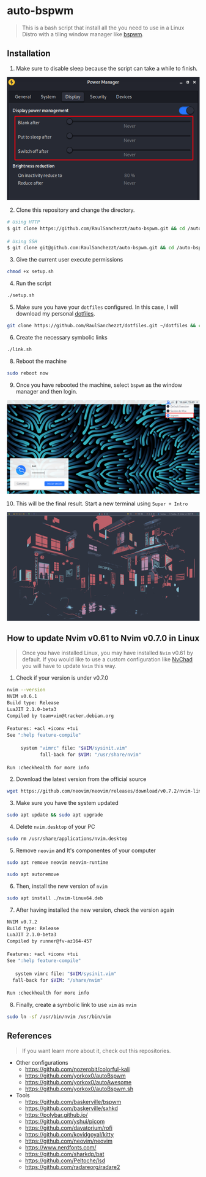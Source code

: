 # auto-bspwm
> This is a bash script that install all the  you need to use in a Linux Distro with a tiling window manager like [bspwm](https://github.com/baskerville/bspwm).

## Installation
1. Make sure to disable sleep because the script can take a while to finish.

![disable sleep](assets/power-manager.png)

2. Clone this repository and change the directory.

```bash
# Using HTTP
$ git clone https://github.com/RaulSanchezzt/auto-bspwm.git && cd /auto-bspwm

# Using SSH
$ git clone git@github.com:RaulSanchezzt/auto-bspwm.git && cd /auto-bspwm
```

3. Give the current user execute permissions

```bash
chmod +x setup.sh
```

4. Run the script

```bash
./setup.sh
```

5. Make sure you have your `dotfiles` configured. In this case, I will download my personal  [dotfiles](https://github.com/RaulSanchezzt/dotfiles).

```bash
git clone https://github.com/RaulSanchezzt/dotfiles.git ~/dotfiles && cd ~/dotfiles 
```

6. Create the necessary symbolic links

```bash
./link.sh
```

8. Reboot the machine

```bash
sudo reboot now
```

9. Once you have rebooted the machine, select `bspwm` as the window manager and then login.

![login](assets/login.png)

10. This will be the final result. Start a new terminal using `Super + Intro`

![final result](assets/result.png)

## How to update Nvim v0.61 to Nvim v0.7.0 in Linux

> Once you have installed Linux, you may have installed `Nvim` v0.61 by default. If you would like to use a custom configuration like [NvChad](https://github.com/NvChad/NvChad) you will have to update `Nvim` this way.

1. Check if your version is under v0.7.0
```bash
nvim --version
NVIM v0.6.1
Build type: Release
LuaJIT 2.1.0-beta3
Compiled by team+vim@tracker.debian.org

Features: +acl +iconv +tui
See ":help feature-compile"

     system "vimrc" file: "$VIM/sysinit.vim"
            fall-back for $VIM: "/usr/share/nvim"

Run :checkhealth for more info
```

2. Download the latest version from the official source

```bash
wget https://github.com/neovim/neovim/releases/download/v0.7.2/nvim-linux64.deb
```

3. Make sure you have the system updated

```bash
sudo apt update && sudo apt upgrade
```

4. Delete `nvim.desktop` of your PC

```bash
sudo rm /usr/share/applications/nvim.desktop
```

5. Remove `neovim` and It's componentes of your computer

```bash
sudo apt remove neovim neovim-runtime
```

```bash
sudo apt autoremove
```

6. Then, install the new version of `nvim`

```bash
sudo apt install ./nvim-linux64.deb
```

7. After having installed the new version, check the version again

```bash
NVIM v0.7.2
Build type: Release
LuaJIT 2.1.0-beta3
Compiled by runner@fv-az164-457

Features: +acl +iconv +tui
See ":help feature-compile"

   system vimrc file: "$VIM/sysinit.vim"
  fall-back for $VIM: "/share/nvim"

Run :checkhealth for more info
```

8. Finally, create a symbolic link to use `vim` as `nvim`

```bash
sudo ln -sf /usr/bin/nvim /usr/bin/vim
```

## References
> If you want learn more about it, check out this repositories.
- Other configurations
    - https://github.com/nozerobit/colorful-kali
    - https://github.com/yorkox0/autoBspwm
    - https://github.com/yorkox0/autoAwesome
    - https://github.com/yorkox0/autoBspwm.sh
- Tools
    - https://github.com/baskerville/bspwm
    - https://github.com/baskerville/sxhkd
    - https://polybar.github.io/
    - https://github.com/yshui/picom
    - https://github.com/davatorium/rofi
    - https://github.com/kovidgoyal/kitty
    - https://github.com/neovim/neovim
    - https://www.nerdfonts.com/
    - https://github.com/sharkdp/bat
    - https://github.com/Peltoche/lsd
    - https://github.com/radareorg/radare2